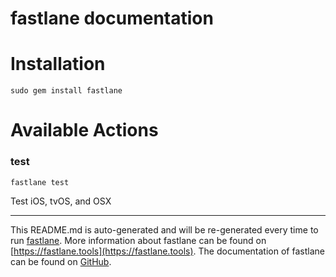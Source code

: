 fastlane documentation
================
# Installation
```
sudo gem install fastlane
```
# Available Actions
### test
```
fastlane test
```
Test iOS, tvOS, and OSX

----

This README.md is auto-generated and will be re-generated every time to run [fastlane](https://fastlane.tools).
More information about fastlane can be found on [https://fastlane.tools](https://fastlane.tools).
The documentation of fastlane can be found on [GitHub](https://github.com/fastlane/fastlane/tree/master/fastlane).